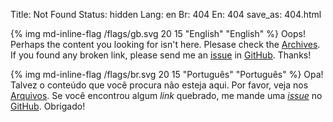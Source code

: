 Title: Not Found
Status: hidden
Lang: en
Br: 404
En: 404
save_as: 404.html


{% img md-inline-flag /flags/gb.svg 20 15 "English" "English" %} Oops! Perhaps the content you looking for isn't here. Plesase check the [Archives](/archives.html). If you found any broken link, please send me an [issue](https://github.com/raphaelncampos/personal-blog/issues) in [GitHub](https://github.com/). Thanks!

{% img md-inline-flag /flags/br.svg 20 15 "Português" "Português" %} Opa! Talvez o conteúdo que você procura não esteja aqui. Por favor, veja nos [Arquivos](/arquivos.html). Se você encontrou algum *link* quebrado, me mande uma *[issue](https://github.com/raphaelncampos/personal-blog/issues)* no [GitHub](https://github.com/). Obrigado!
